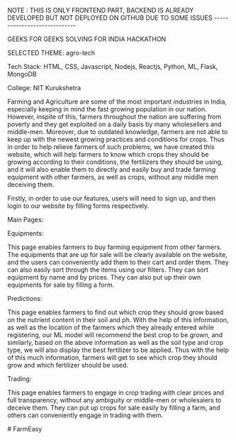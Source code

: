 NOTE : THIS IS ONLY FRONTEND PART, BACKEND IS ALREADY DEVELOPED BUT NOT DEPLOYED ON GITHUB DUE TO SOME ISSUES ----------------------------- 
 
 GEEKS FOR GEEKS SOLVING FOR INDIA HACKATHON 
                                                            
 SELECTED THEME: agro-tech
 
    
  Tech Stack: HTML, CSS, Javascript, Nodejs, Reactjs, Python, ML, Flask, MongoDB
    
 College: NIT Kurukshetra
 
 Farming and Agriculture are some of the most important industries in India, especially keeping in mind the fast growing population in our nation. However, inspite of this,
 farmers throughout the nation are suffering from poverty and they get exploited on a daily basis by many wholesellers and middle-men. Moreover, due to outdated knowledge,
 farmers are not able to keep up with the newest growing practices and conditions for crops. Thus in order to help relieve farmers of such problems, we have created this website,
 which will help farmers to know which crops they should be growing according to their conditions, the fertilizers they should be using, and it will also enable them to directly
 and easily buy and trade farming equipment with other farmers, as well as crops, without any middle men deceiving them.
 
 Firstly, in order to use our features, users will need to sign up, and then login to our website by filling forms respectively.
 
 Main Pages:
 
 Equipments:
 
 This page enables farmers to buy farming equipment from other farmers. The equipments that are up for sale will be clearly available on the website, and the users can conveniently
 add them to their cart and order them. They can also easily sort through the items using our filters. They can sort equipment by name and by prices. They can also put up their
 own equipments for sale by filling a form.
 
 Predictions: 
 
 This page enables farmers to find out which crop they should grow based on the nutrient content in their soil and ph. With the help of this information, as well as the
 location of the farmers which they already entered while registering, our ML model will recommend the best crop to be grown, and similarly, based on the above information
 as well as the soil type and crop type, we will also display the best fertilizer to be applied. Thus with the help of this much information, farmers will get to see which crop
 they should grow and which fertilizer should be used.
 
 Trading:
 
 This page enables farmers to engage in crop trading with clear prices and full transparency, without any ambiguity or middle-men or wholesalers to deceive them. They can
 put up crops for sale easily by filling a farm, and others can conveniently engage in trading with them.
 
#   F a r m E a s y  
 